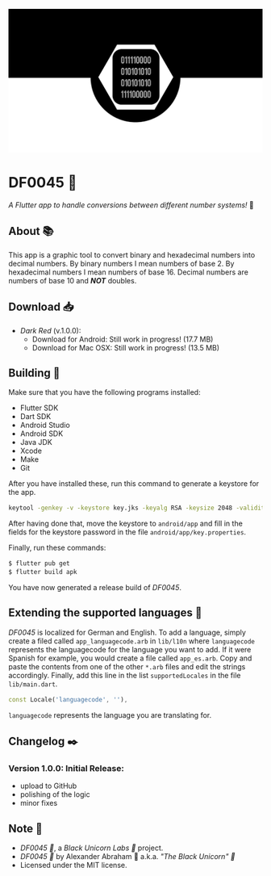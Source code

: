 <p align="center">
 <img src="https://github.com/iamtheblackunicorn/df0045/raw/main/assets/images/banner.png"/>
</p>

# DF0045 :eagle:

*A Flutter app to handle conversions between different number systems!* :eagle:

## About :books:

This app is a graphic tool to convert binary and hexadecimal numbers into decimal numbers. By binary numbers I mean numbers of base 2. By hexadecimal numbers I mean numbers of base 16. Decimal numbers are numbers of base 10 and ***NOT*** doubles.

## Download :inbox_tray:

- *Dark Red* (v.1.0.0):
  - Download for Android: Still work in progress! (17.7 MB)
  - Download for Mac OSX: Still work in progress! (13.5 MB)

## Building :hammer:

Make sure that you have the following programs installed:

- Flutter SDK
- Dart SDK
- Android Studio
- Android SDK
- Java JDK
- Xcode
- Make
- Git

After you have installed these, run this command to generate a keystore for the app.

```bash
keytool -genkey -v -keystore key.jks -keyalg RSA -keysize 2048 -validity 10000 -alias key
```

After having done that, move the keystore to `android/app` and fill in the fields for the keystore password in the file `android/app/key.properties`.

Finally, run these commands:

```bash
$ flutter pub get
$ flutter build apk
```

You have now generated a release build of *DF0045*.

## Extending the supported languages :book:

*DF0045* is localized for German and English. To add a language, simply create a filed called `app_languagecode.arb` in `lib/l10n` where `languagecode` represents the languagecode for the language you want to add. If it were Spanish for example, you would create a file called `app_es.arb`.
Copy and paste the contents from one of the other `*.arb` files and edit the strings accordingly.
Finally, add this line in the list `supportedLocales` in the file `lib/main.dart`.

```dart
const Locale('languagecode', ''),
```

`languagecode` represents the language you are translating for.

## Changelog :black_nib:

### Version 1.0.0: Initial Release:

- upload to GitHub
- polishing of the logic
- minor fixes

## Note :scroll:

- *DF0045 :eagle:*, a *Black Unicorn Labs :unicorn:* project.
- *DF0045 :eagle:* by Alexander Abraham :black_heart: a.k.a. *"The Black Unicorn" :unicorn:*
- Licensed under the MIT license.
